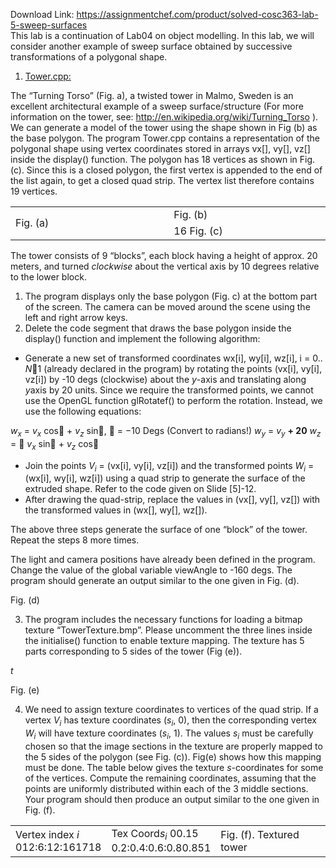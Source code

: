 Download Link: https://assignmentchef.com/product/solved-cosc363-lab-5-sweep-surfaces
<br>
This lab is a continuation of Lab04 on object modelling. In this lab, we will consider another example of  sweep surface obtained by successive transformations of a polygonal shape.

<ol>

 <li><u> Tower.cpp:</u></li>

</ol>

The “Turning Torso” (Fig. a), a twisted tower in Malmo, Sweden is an excellent architectural example of a sweep surface/structure (For more information on the tower, see: <a href="https://en.wikipedia.org/wiki/Turning_Torso">http://en.wikipedia.org/wiki/Turning_Torso</a> ). We can generate a model of the tower using the shape shown in Fig (b) as the base polygon. The program Tower.cpp contains a representation of the polygonal shape using vertex coordinates stored in arrays vx[], vy[], vz[] inside the display() function.  The polygon has 18 vertices as shown in Fig. (c).  Since this is a closed polygon, the first vertex is appended to the end of the list again, to get a closed quad strip.  The vertex list therefore contains 19 vertices.

<table width="520">

 <tbody>

  <tr>

   <td rowspan="2" width="262">                        Fig. (a)</td>

   <td width="259"> Fig. (b)</td>

  </tr>

  <tr>

   <td width="259">16 Fig. (c)</td>

  </tr>

 </tbody>

</table>







The tower consists of 9 “blocks”, each block having a height of approx. 20 meters, and turned <em>clockwise</em> about the vertical axis by 10 degrees relative to the lower block.




<ol>

 <li>The program displays only the base polygon (Fig. c) at the bottom part of the screen. The camera can be moved around the scene using the left and right arrow keys.</li>

 <li>Delete the code segment that draws the base polygon inside the display() function and implement the following algorithm:</li>

</ol>




<ul>

 <li>Generate a new set of transformed coordinates wx[i], wy[i], wz[i], i = 0.. <em>N</em>1 (already declared in the program)  by rotating the points (vx[i], vy[i], vz[i]) by -10 degs (clockwise) about the <em>y</em>-axis and translating along <em>y</em>axis by 20 units. Since we require the transformed points, we cannot use the OpenGL function glRotatef() to perform the rotation. Instead, we use the following equations:</li>

</ul>

<em>w<sub>x</sub></em> = <em>v<sub>x</sub></em> cos + <em>v<sub>z</sub></em> sin,           = −10 Degs (Convert to radians!) <em>w<sub>y</sub></em> = <em>v<sub>y</sub></em> <strong>+ 20</strong> <em>w<sub>z</sub></em> = <em> v<sub>x</sub></em> sin + <em>v<sub>z</sub></em> cos

<ul>

 <li>Join the points <em>V<sub>i</sub></em> = (vx[i], vy[i], vz[i]) and the transformed points <em>W<sub>i</sub></em> = (wx[i], wy[i], wz[i]) using a quad strip to generate the surface of the extruded shape.   Refer to the code given on Slide [5]-12.</li>

 <li>After drawing the quad-strip, replace the values in (vx[], vy[], vz[]) with the transformed values in (wx[], wy[], wz[]).</li>

</ul>

The above three steps generate the surface of one “block” of the tower.  Repeat the steps 8 more times.




The light and camera positions have already been defined in the program.  Change the value of the global variable viewAngle to -160 degs. The program should generate an output similar to the one given in Fig. (d).

Fig. (d)

<ol start="3">

 <li>The program includes the necessary functions for loading a bitmap texture “TowerTexture.bmp”. Please uncomment the three lines inside the initialise() function to enable texture mapping.  The texture has 5 parts corresponding to 5 sides of the tower (Fig (e)).</li>

</ol>

<em>t </em>




Fig. (e)

<ol start="4">

 <li>We need to assign texture coordinates to vertices of the quad strip. If a vertex <em>V<sub>i</sub></em>  has texture coordinates (<em>s<sub>i</sub></em>, 0),  then the corresponding vertex <em>W<sub>i</sub></em> will have texture coordinates (<em>s<sub>i</sub></em>, 1).  The values <em>s<sub>i</sub></em> must be carefully chosen so that the image sections in the texture are properly mapped to the 5 sides of the polygon (see Fig. (c)).   Fig(e) shows how this mapping must be done.  The table below gives the texture <em>s</em>-coordinates for some of the vertices. Compute the remaining coordinates, assuming that the points are uniformly distributed within each of the 3 middle sections.  Your program should then produce an output similar to the one given in Fig. (f).</li>

</ol>




<table width="521">

 <tbody>

  <tr>

   <td width="92">Vertex index  <em>i</em> 012:6:12:161718</td>

   <td width="95">Tex Coord<em>s<sub>i</sub></em> 00.15 0.2:0.4:0.6:0.80.851</td>

   <td width="334"> Fig. (f). Textured tower</td>

  </tr>

 </tbody>

</table>









